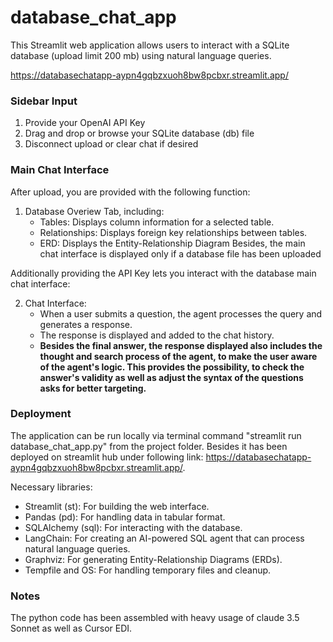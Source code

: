 # database_chat_app

This Streamlit web application allows users to interact with a SQLite database (upload limit 200 mb) using natural language queries. 

https://databasechatapp-aypn4gqbzxuoh8bw8pcbxr.streamlit.app/

### Sidebar Input

1. Provide your OpenAI API Key
2. Drag and drop or browse your SQLite database (db) file
3. Disconnect upload or clear chat if desired

### Main Chat Interface
After upload, you are provided with the following function:
1. Database Overiew Tab, including:
   - Tables: Displays column information for a selected table.
   - Relationships: Displays foreign key relationships between tables.
   - ERD: Displays the Entity-Relationship Diagram 
Besides, the main chat interface is displayed only if a database file has been uploaded

Additionally providing the API Key lets you interact with the database main chat interface:

2. Chat Interface:
   - When a user submits a question, the agent processes the query and generates a response.
   - The response is displayed and added to the chat history.
   - **Besides the final answer, the response displayed also includes the thought and search process of the agent, to make the user aware of the agent's logic. This provides the possibility, to check the answer's validity as well as adjust the syntax of the questions asks for better targeting.**

### Deployment

The application can be run locally via terminal command "streamlit run database_chat_app.py" from the project folder. Besides it has been deployed on streamlit hub under following link: https://databasechatapp-aypn4gqbzxuoh8bw8pcbxr.streamlit.app/.

Necessary libraries:
- Streamlit (st): For building the web interface.
- Pandas (pd): For handling data in tabular format.
- SQLAlchemy (sql): For interacting with the database.
- LangChain: For creating an AI-powered SQL agent that can process natural language queries.
- Graphviz: For generating Entity-Relationship Diagrams (ERDs).
- Tempfile and OS: For handling temporary files and cleanup.

### Notes
The python code has been assembled with heavy usage of claude 3.5 Sonnet as well as Cursor EDI.
